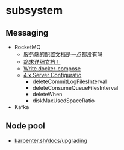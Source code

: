 # subsystem

## Messaging

* RocketMQ
    * [服务端的配置文档是一点都没有吗](https://github.com/apache/rocketmq/issues/7900)
    * [跪求详细文档！](https://github.com/apache/rocketmq/issues/8011)
    * [Write docker-compose](https://rocketmq.apache.org/docs/quickStart/03quickstartWithDockercompose#1-write-docker-compose)
    * [4.x Server Configuratio](https://rocketmq.apache.org/docs/4.x/parameterConfiguration/02server/)
        * deleteCommitLogFilesInterval
        * deleteConsumeQueueFilesInterval
        * deleteWhen
        * diskMaxUsedSpaceRatio
* Kafka

## Node pool

* [karpenter.sh/docs/upgrading](https://karpenter.sh/docs/upgrading/)